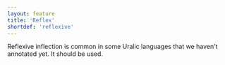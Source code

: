 ```yaml
---
layout: feature
title: 'Reflex'
shortdef: 'reflexive'
---
```


Reflexive inflection is common in some Uralic languages that we haven't
annotated yet. It should be used.
